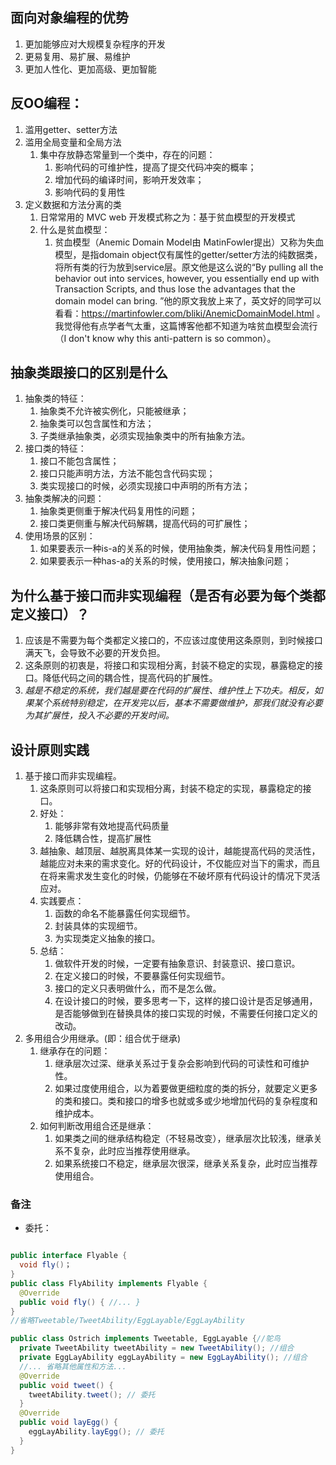 ## 面向对象编程的优势
1. 更加能够应对大规模复杂程序的开发
2. 更易复用、易扩展、易维护
3. 更加人性化、更加高级、更加智能

## 反OO编程：
1. 滥用getter、setter方法
2. 滥用全局变量和全局方法
   1. 集中存放静态常量到一个类中，存在的问题：
      1. 影响代码的可维护性，提高了提交代码冲突的概率；
      2. 增加代码的编译时间，影响开发效率；
      3. 影响代码的复用性
3. 定义数据和方法分离的类
   1. 日常常用的 MVC web 开发模式称之为：基于贫血模型的开发模式
   2. 什么是贫血模型：
      1. 贫血模型（Anemic Domain Model由
MatinFowler提出）又称为失血模型，是指domain object仅有属性的getter/setter方法的纯数据类，将所有类的行为放到service层。原文他是这么说的“By pulling all the behavior out into services, however, you essentially end up with Transaction Scripts, and thus lose the advantages that the domain model can bring. ”他的原文我放上来了，英文好的同学可以看看：https://martinfowler.com/bliki/AnemicDomainModel.html 。 我觉得他有点学者气太重，这篇博客他都不知道为啥贫血模型会流行（I don't know why this anti-pattern is so common）。

## 抽象类跟接口的区别是什么
1. 抽象类的特征：
   1. 抽象类不允许被实例化，只能被继承；
   2. 抽象类可以包含属性和方法；
   3. 子类继承抽象类，必须实现抽象类中的所有抽象方法。
2. 接口类的特征：
   1. 接口不能包含属性；
   2. 接口只能声明方法，方法不能包含代码实现；
   3. 类实现接口的时候，必须实现接口中声明的所有方法；
3. 抽象类解决的问题：
   1. 抽象类更侧重于解决代码复用性的问题；
   2. 接口类更侧重与解决代码解耦，提高代码的可扩展性；
4. 使用场景的区别：
   1. 如果要表示一种is-a的关系的时候，使用抽象类，解决代码复用性问题；
   2. 如果要表示一种has-a的关系的时候，使用接口，解决抽象问题；

## 为什么基于接口而非实现编程（是否有必要为每个类都定义接口）？
1. 应该是不需要为每个类都定义接口的，不应该过度使用这条原则，到时候接口满天飞，会导致不必要的开发负担。
2. 这条原则的初衷是，将接口和实现相分离，封装不稳定的实现，暴露稳定的接口。降低代码之间的耦合性，提高代码的扩展性。
3. *越是不稳定的系统，我们越是要在代码的扩展性、维护性上下功夫。相反，如果某个系统特别稳定，在开发完以后，基本不需要做维护，那我们就没有必要为其扩展性，投入不必要的开发时间。*

## 设计原则实践
1. 基于接口而非实现编程。
   1. 这条原则可以将接口和实现相分离，封装不稳定的实现，暴露稳定的接口。
   2. 好处：
      1. 能够非常有效地提高代码质量
      2. 降低耦合性，提高扩展性
   3. 越抽象、越顶层、越脱离具体某一实现的设计，越能提高代码的灵活性，越能应对未来的需求变化。好的代码设计，不仅能应对当下的需求，而且在将来需求发生变化的时候，仍能够在不破坏原有代码设计的情况下灵活应对。
   4. 实践要点：
      1. 函数的命名不能暴露任何实现细节。
      2. 封装具体的实现细节。
      3. 为实现类定义抽象的接口。
   5. 总结：
      1. 做软件开发的时候，一定要有抽象意识、封装意识、接口意识。
      2. 在定义接口的时候，不要暴露任何实现细节。
      3. 接口的定义只表明做什么，而不是怎么做。
      4. 在设计接口的时候，要多思考一下，这样的接口设计是否足够通用，是否能够做到在替换具体的接口实现的时候，不需要任何接口定义的改动。
2. 多用组合少用继承。(即：组合优于继承)
   1. 继承存在的问题：
      1. 继承层次过深、继承关系过于复杂会影响到代码的可读性和可维护性。
      2. 如果过度使用组合，以为着要做更细粒度的类的拆分，就要定义更多的类和接口。类和接口的增多也就或多或少地增加代码的复杂程度和维护成本。
   2. 如何判断改用组合还是继承：
      1. 如果类之间的继承结构稳定（不轻易改变），继承层次比较浅，继承关系不复杂，此时应当推荐使用继承。
      2. 如果系统接口不稳定，继承层次很深，继承关系复杂，此时应当推荐使用组合。




### 备注
- 委托：
```java

public interface Flyable {
  void fly()；
}
public class FlyAbility implements Flyable {
  @Override
  public void fly() { //... }
}
//省略Tweetable/TweetAbility/EggLayable/EggLayAbility

public class Ostrich implements Tweetable, EggLayable {//鸵鸟
  private TweetAbility tweetAbility = new TweetAbility(); //组合
  private EggLayAbility eggLayAbility = new EggLayAbility(); //组合
  //... 省略其他属性和方法...
  @Override
  public void tweet() {
    tweetAbility.tweet(); // 委托
  }
  @Override
  public void layEgg() {
    eggLayAbility.layEgg(); // 委托
  }
}
```